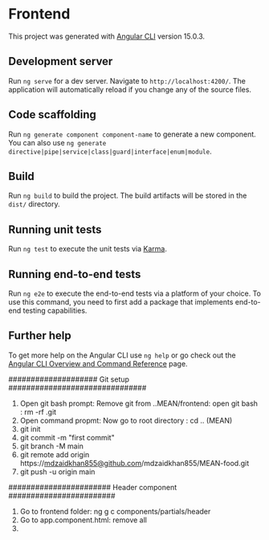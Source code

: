 # Frontend

This project was generated with [Angular CLI](https://github.com/angular/angular-cli) version 15.0.3.

## Development server

Run `ng serve` for a dev server. Navigate to `http://localhost:4200/`. The application will automatically reload if you change any of the source files.

## Code scaffolding

Run `ng generate component component-name` to generate a new component. You can also use `ng generate directive|pipe|service|class|guard|interface|enum|module`.

## Build

Run `ng build` to build the project. The build artifacts will be stored in the `dist/` directory.

## Running unit tests

Run `ng test` to execute the unit tests via [Karma](https://karma-runner.github.io).

## Running end-to-end tests

Run `ng e2e` to execute the end-to-end tests via a platform of your choice. To use this command, you need to first add a package that implements end-to-end testing capabilities.

## Further help

To get more help on the Angular CLI use `ng help` or go check out the [Angular CLI Overview and Command Reference](https://angular.io/cli) page.


####################  Git setup ###############################
1. Open git bash prompt: Remove git from ..MEAN/frontend: open git bash : rm -rf .git
2. Open command propmt: Now go to root directory : cd .. (MEAN)
3. git init
4. git commit -m "first commit"
5. git branch -M main
6. git remote add origin https://mdzaidkhan855@github.com/mdzaidkhan855/MEAN-food.git
7. git push -u origin main

####################### Header component ########################
1. Go to frontend folder: ng g c components/partials/header
2. Go to app.component.html: remove all
3. 
